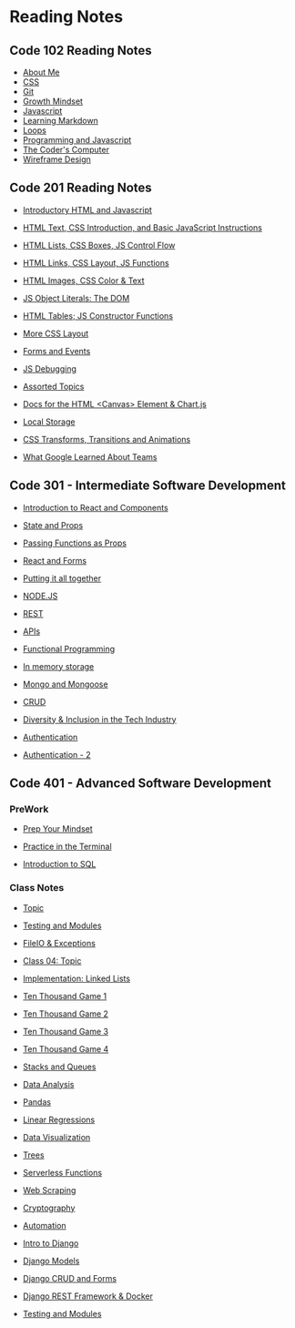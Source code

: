 # Reading Notes

## Code 102 Reading Notes

* [About Me](https://nicholas-mercado.github.io/reading-notes/c102/home.html)<br>
* [CSS](https://nicholas-mercado.github.io/reading-notes/c102/css.html)<br>
* [Git](https://nicholas-mercado.github.io/reading-notes/c102/git.html)<br>
* [Growth Mindset](https://nicholas-mercado.github.io/reading-notes/c102/growth_mindset.html)<br>
* [Javascript](https://nicholas-mercado.github.io/reading-notes/c102/javascript.html)<br>
* [Learning Markdown](https://nicholas-mercado.github.io/reading-notes/c102/Learning-Markdown.html)<br>
* [Loops](https://nicholas-mercado.github.io/reading-notes/c102/loops.html)<br>
* [Programming and Javascript](https://nicholas-mercado.github.io/reading-notes/c102/prog_js.html)<br>
* [The Coder's Computer](https://nicholas-mercado.github.io/reading-notes/c102/The-Coders-Computer.html)<br>
* [Wireframe Design](https://nicholas-mercado.github.io/reading-notes/c102/wireframe_design.html)<br>

## Code 201 Reading Notes

* [Introductory HTML and Javascript](https://nicholas-mercado.github.io/reading-notes/c201/class-01.html)

* [HTML Text, CSS Introduction, and Basic JavaScript Instructions](https://nicholas-mercado.github.io/reading-notes/c201/class-02.html)

* [HTML Lists, CSS Boxes, JS Control Flow](https://nicholas-mercado.github.io/reading-notes/c201/class-03.html)

* [HTML Links, CSS Layout, JS Functions](https://nicholas-mercado.github.io/reading-notes/c201/class-04.html)

* [HTML Images, CSS Color & Text](https://nicholas-mercado.github.io/reading-notes/c201/class-05.html)

* [JS Object Literals: The DOM](https://nicholas-mercado.github.io/reading-notes/c201/class-06.html)

* [HTML Tables; JS Constructor Functions](https://nicholas-mercado.github.io/reading-notes/c201/class-07.html)
  
* [More CSS Layout](https://nicholas-mercado.github.io/reading-notes/class-08.html)
  
* [Forms and Events](https://nicholas-mercado.github.io/reading-notes/c201/class-09.html)
  
* [JS Debugging](https://nicholas-mercado.github.io/reading-notes/c201/class-10.html)
  
* [Assorted Topics](https://nicholas-mercado.github.io/reading-notes/c201/class-11.html)
  
* [Docs for the HTML \<Canvas> Element & Chart.js](https://nicholas-mercado.github.io/reading-notes/c201/class-12.html)
  
* [Local Storage](https://nicholas-mercado.github.io/reading-notes/c201/class-13.html)
  
* [CSS Transforms, Transitions and Animations](https://nicholas-mercado.github.io/reading-notes/c201/class-14a.html)
  
* [What Google Learned About Teams](https://nicholas-mercado.github.io/reading-notes/c201/class-14b.html)
  
## Code 301 - Intermediate Software Development

* [Introduction to React and Components](https://nicholas-mercado.github.io/reading-notes/c301/class-01.html)
  
* [State and Props](https://nicholas-mercado.github.io/reading-notes/c301/class-02.html)

* [Passing Functions as Props](https://nicholas-mercado.github.io/reading-notes/c301/class-03.html)

* [React and Forms](https://nicholas-mercado.github.io/reading-notes/c301/class-04.html)

* [Putting it all together](https://nicholas-mercado.github.io/reading-notes/c301/class-05.html)

* [NODE.JS](https://nicholas-mercado.github.io/reading-notes/c301/class-06.html)

* [REST](https://nicholas-mercado.github.io/reading-notes/c301/class-07.html)

* [APIs](https://nicholas-mercado.github.io/reading-notes/c301/class-08.html)

* [Functional Programming](https://nicholas-mercado.github.io/reading-notes/c301/class-09.html)

* [In memory storage](https://nicholas-mercado.github.io/reading-notes/c301/class-10.html)

* [Mongo and Mongoose](https://nicholas-mercado.github.io/reading-notes/c301/class-11.html)

* [CRUD](https://nicholas-mercado.github.io/reading-notes/c301/class-12.html)

* [Diversity & Inclusion in the Tech Industry](https://nicholas-mercado.github.io/reading-notes/c301/class-13.html)

* [Authentication](https://nicholas-mercado.github.io/reading-notes/c301/class-14.html)

* [Authentication - 2](https://nicholas-mercado.github.io/reading-notes/c301/class-15.html)
  
## Code 401 - Advanced Software Development

### PreWork

* [Prep Your Mindset](https://nicholas-mercado.github.io/reading-notes/c401/prep_your_mindset.html)

* [Practice in the Terminal](https://nicholas-mercado.github.io/reading-notes/c401/command_line_tasks.html)

* [Introduction to SQL](https://nicholas-mercado.github.io/reading-notes/c401/Introduction_to_SQL.html)

### Class Notes

* [Topic](https://nicholas-mercado.github.io/reading-notes/c401/class_01.html)

* [Testing and Modules](https://nicholas-mercado.github.io/reading-notes/c401/class_02.html)

* [FileIO & Exceptions](https://nicholas-mercado.github.io/reading-notes/c401/class_03.html)

* [Class 04: Topic](https://nicholas-mercado.github.io/reading-notes/c401/class_04.html)
  
* [Implementation: Linked Lists](https://nicholas-mercado.github.io/reading-notes/c401/class_05.html)

* [Ten Thousand Game 1](https://nicholas-mercado.github.io/reading-notes/c401/class_06.html)

* [Ten Thousand Game 2](https://nicholas-mercado.github.io/reading-notes/c401/class_07.html)

* [Ten Thousand Game 3](https://nicholas-mercado.github.io/reading-notes/c401/class_08.html)

* [Ten Thousand Game 4](https://nicholas-mercado.github.io/reading-notes/c401/class_09.html)
  
* [Stacks and Queues](https://nicholas-mercado.github.io/reading-notes/c401/class_10.html)
  
* [Data Analysis](https://nicholas-mercado.github.io/reading-notes/c401/class_11.html)
  
* [Pandas](https://nicholas-mercado.github.io/reading-notes/c401/class_12.html)
  
* [Linear Regressions](https://nicholas-mercado.github.io/reading-notes/c401/class_13.html)
  
* [Data Visualization](https://nicholas-mercado.github.io/reading-notes/c401/class_14.html)
  
* [Trees](https://nicholas-mercado.github.io/reading-notes/c401/class_15.html)
  
* [Serverless Functions](https://nicholas-mercado.github.io/reading-notes/c401/class_16.html)
  
* [Web Scraping](https://nicholas-mercado.github.io/reading-notes/c401/class_17.html)
  
* [Cryptography](https://nicholas-mercado.github.io/reading-notes/c401/class_18.html)
  
* [Automation](https://nicholas-mercado.github.io/reading-notes/c401/class_19.html)

* [Intro to Django](https://nicholas-mercado.github.io/reading-notes/c401/class_26.html)
  
* [Django Models](https://nicholas-mercado.github.io/reading-notes/c401/class_27.html)
  
* [Django CRUD and Forms](https://nicholas-mercado.github.io/reading-notes/c401/class_28.html)
  
* [Django REST Framework & Docker](https://nicholas-mercado.github.io/reading-notes/c401/class_29.html)

* [Testing and Modules](https://nicholas-mercado.github.io/reading-notes/c401/class_30.html)

<!-- * [Testing and Modules](https://nicholas-mercado.github.io/reading-notes/c401/class_02.html) -->
